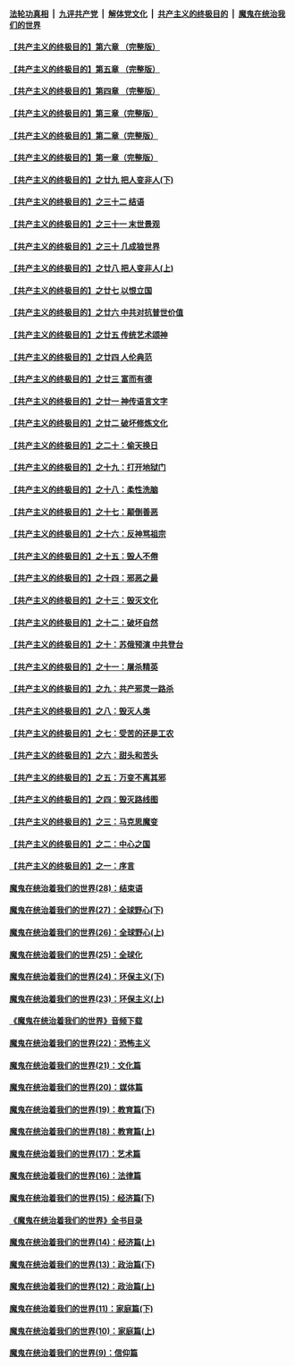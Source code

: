 ####  [法轮功真相](../../../../basic/blob/master/README.md?t=06131631) &nbsp;|&nbsp; [九评共产党](../../../../9ping.md/blob/master/README.md?t=06131631) &nbsp;|&nbsp; [解体党文化](../../../../jtdwh.md/blob/master/README.md?t=06131631)  &nbsp;|&nbsp; [共产主义的终极目的](../../../../gczydzjmd.md/blob/master/README.md?t=06131631) &nbsp;|&nbsp; [魔鬼在统治我们的世界](../../../../mgztzwmdsj.md/blob/master/README.md?t=06131631) 

#### [【共产主义的终极目的】第六章 （完整版）](../pages/nsc422/n11428913.md?t=06131631) 

#### [【共产主义的终极目的】第五章 （完整版）](../pages/nsc422/n11428912.md?t=06131631) 

#### [【共产主义的终极目的】第四章 （完整版）](../pages/nsc422/n11428907.md?t=06131631) 

#### [【共产主义的终极目的】第三章（完整版）](../pages/nsc422/n11428848.md?t=06131631) 

#### [【共产主义的终极目的】第二章（完整版）](../pages/nsc422/n11428831.md?t=06131631) 

#### [【共产主义的终极目的】第一章（完整版）](../pages/nsc422/n11417651.md?t=06131631) 

#### [【共产主义的终极目的】之廿九 把人变非人(下)](../pages/nsc422/n11344140.md?t=06131631) 

#### [【共产主义的终极目的】之三十二 结语](../pages/nsc422/n11360535.md?t=06131631) 

#### [【共产主义的终极目的】之三十一 末世景观](../pages/nsc422/n11351129.md?t=06131631) 

#### [【共产主义的终极目的】之三十 几成狼世界](../pages/nsc422/n11348280.md?t=06131631) 

#### [【共产主义的终极目的】之廿八 把人变非人(上)](../pages/nsc422/n11340492.md?t=06131631) 

#### [【共产主义的终极目的】之廿七 以恨立国](../pages/nsc422/n11336944.md?t=06131631) 

#### [【共产主义的终极目的】之廿六 中共对抗普世价值](../pages/nsc422/n11324785.md?t=06131631) 

#### [【共产主义的终极目的】之廿五 传统艺术颂神](../pages/nsc422/n11296396.md?t=06131631) 

#### [【共产主义的终极目的】之廿四 人伦典范](../pages/nsc422/n11296397.md?t=06131631) 

#### [【共产主义的终极目的】之廿三 富而有德](../pages/nsc422/n11283598.md?t=06131631) 

#### [【共产主义的终极目的】之廿一 神传语言文字](../pages/nsc422/n11263265.md?t=06131631) 

#### [【共产主义的终极目的】之廿二 破坏修炼文化](../pages/nsc422/n11245728.md?t=06131631) 

#### [【共产主义的终极目的】之二十：偷天换日](../pages/nsc422/n11238846.md?t=06131631) 

#### [【共产主义的终极目的】之十九：打开地狱门](../pages/nsc422/n11206376.md?t=06131631) 

#### [【共产主义的终极目的】之十八：柔性洗脑](../pages/nsc422/n11199994.md?t=06131631) 

#### [【共产主义的终极目的】之十七：颠倒善恶](../pages/nsc422/n11179782.md?t=06131631) 

#### [【共产主义的终极目的】之十六：反神骂祖宗](../pages/nsc422/n11166798.md?t=06131631) 

#### [【共产主义的终极目的】之十五：毁人不倦](../pages/nsc422/n11166792.md?t=06131631) 

#### [【共产主义的终极目的】之十四：邪恶之最](../pages/nsc422/n11150249.md?t=06131631) 

#### [【共产主义的终极目的】之十三：毁灭文化](../pages/nsc422/n11135227.md?t=06131631) 

#### [【共产主义的终极目的】之十二：破坏自然](../pages/nsc422/n11135214.md?t=06131631) 

#### [【共产主义的终极目的】之十：苏俄预演 中共登台](../pages/nsc422/n11118424.md?t=06131631) 

#### [【共产主义的终极目的】之十一：屠杀精英](../pages/nsc422/n11118442.md?t=06131631) 

#### [【共产主义的终极目的】之九：共产邪灵一路杀](../pages/nsc422/n11114139.md?t=06131631) 

#### [【共产主义的终极目的】之八：毁灭人类](../pages/nsc422/n11108503.md?t=06131631) 

#### [【共产主义的终极目的】之七：受苦的还是工农](../pages/nsc422/n11101809.md?t=06131631) 

#### [【共产主义的终极目的】之六：甜头和苦头](../pages/nsc422/n11096971.md?t=06131631) 

#### [【共产主义的终极目的】之五：万变不离其邪](../pages/nsc422/n11091285.md?t=06131631) 

#### [【共产主义的终极目的】之四：毁灭路线图](../pages/nsc422/n11086284.md?t=06131631) 

#### [【共产主义的终极目的】之三：马克思魔变](../pages/nsc422/n11061941.md?t=06131631) 

#### [【共产主义的终极目的】之二：中心之国](../pages/nsc422/n11047728.md?t=06131631) 

#### [【共产主义的终极目的】之一：序言](../pages/nsc422/n11086077.md?t=06131631) 

#### [魔鬼在统治着我们的世界(28)：结束语](../pages/nsc422/n10936246.md?t=06131631) 

#### [魔鬼在统治着我们的世界(27)：全球野心(下)](../pages/nsc422/n10928319.md?t=06131631) 

#### [魔鬼在统治着我们的世界(26)：全球野心(上)](../pages/nsc422/n10900318.md?t=06131631) 

#### [魔鬼在统治着我们的世界(25)：全球化](../pages/nsc422/n10788205.md?t=06131631) 

#### [魔鬼在统治着我们的世界(24)：环保主义(下)](../pages/nsc422/n10695307.md?t=06131631) 

#### [魔鬼在统治着我们的世界(23)：环保主义(上)](../pages/nsc422/n10688613.md?t=06131631) 

#### [《魔鬼在统治着我们的世界》音频下载](../pages/nsc422/n10635553.md?t=06131631) 

#### [魔鬼在统治着我们的世界(22)：恐怖主义](../pages/nsc422/n10614727.md?t=06131631) 

#### [魔鬼在统治着我们的世界(21)：文化篇](../pages/nsc422/n10597706.md?t=06131631) 

#### [魔鬼在统治着我们的世界(20)：媒体篇](../pages/nsc422/n10586579.md?t=06131631) 

#### [魔鬼在统治着我们的世界(19)：教育篇(下)](../pages/nsc422/n10564808.md?t=06131631) 

#### [魔鬼在统治着我们的世界(18)：教育篇(上)](../pages/nsc422/n10526970.md?t=06131631) 

#### [魔鬼在统治着我们的世界(17)：艺术篇](../pages/nsc422/n10499093.md?t=06131631) 

#### [魔鬼在统治着我们的世界(16)：法律篇](../pages/nsc422/n10485969.md?t=06131631) 

#### [魔鬼在统治着我们的世界(15)：经济篇(下)](../pages/nsc422/n10469975.md?t=06131631) 

#### [《魔鬼在统治着我们的世界》全书目录](../pages/nsc422/n10464261.md?t=06131631) 

#### [魔鬼在统治着我们的世界(14)：经济篇(上)](../pages/nsc422/n10457370.md?t=06131631) 

#### [魔鬼在统治着我们的世界(13)：政治篇(下)](../pages/nsc422/n10448270.md?t=06131631) 

#### [魔鬼在统治着我们的世界(12)：政治篇(上)](../pages/nsc422/n10444576.md?t=06131631) 

#### [魔鬼在统治着我们的世界(11)：家庭篇(下)](../pages/nsc422/n10440961.md?t=06131631) 

#### [魔鬼在统治着我们的世界(10)：家庭篇(上)](../pages/nsc422/n10435448.md?t=06131631) 

#### [魔鬼在统治着我们的世界(9)：信仰篇](../pages/nsc422/n10432159.md?t=06131631) 

